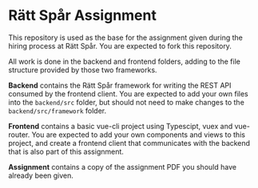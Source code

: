 # Rätt Spår Assignment
This repository is used as the base for the assignment given during the hiring process at Rätt Spår.
You are expected to fork this repository.

All work is done in the backend and frontend folders, adding to the file structure provided by those two frameworks.

**Backend** contains the Rätt Spår framework for writing the REST API consumed by the frontend client. You are expected to add your
own files into the `backend/src` folder, but should not need to make changes to the `backend/src/framework` folder.

**Frontend** contains a basic vue-cli project using Typescipt, vuex and vue-router. You are expected to add your own components
and views to this project, and create a frontend client that communicates with the backend that is also part of this assignment.

**Assignment** contains a copy of the assignment PDF you should have already been given.
